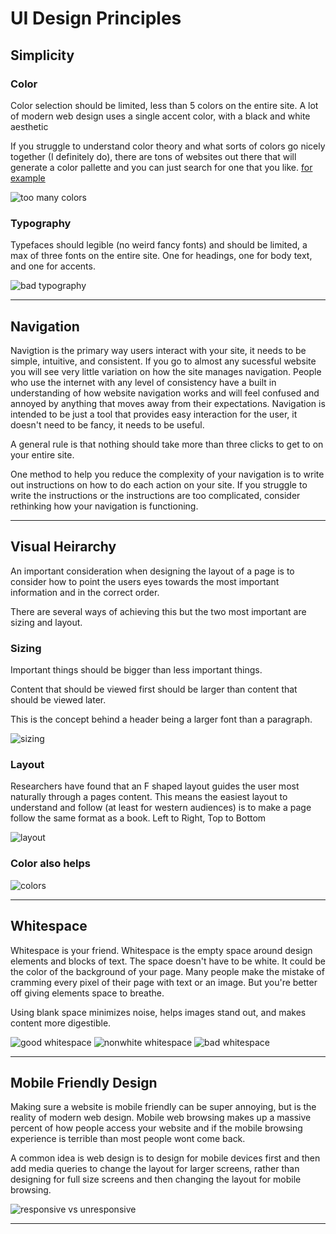 # UI Design Principles

## Simplicity

### Color

Color selection should be limited, less than 5 colors on the entire site. A lot
of modern web design uses a single accent color, with a black and white
aesthetic

If you struggle to understand color theory and what sorts of colors go nicely
together (I definitely do), there are tons of websites out there that will
generate a color pallette and you can just search for one that you like.
[for example](https://coolors.co/)

![too many colors](./images/too-many-colors.png)

### Typography

Typefaces should legible (no weird fancy fonts) and should be limited, a max of
three fonts on the entire site. One for headings, one for body text, and one for
accents.

![bad typography](./images/Poor-typography-example.jpg)

---

## Navigation

Navigtion is the primary way users interact with your site, it needs to be
simple, intuitive, and consistent. If you go to almost any sucessful website you
will see very little variation on how the site manages navigation. People who
use the internet with any level of consistency have a built in understanding of
how website navigation works and will feel confused and annoyed by anything that
moves away from their expectations. Navigation is intended to be just a tool
that provides easy interaction for the user, it doesn't need to be fancy, it
needs to be useful.

A general rule is that nothing should take more than three clicks to get to on
your entire site.

One method to help you reduce the complexity of your navigation is to write out
instructions on how to do each action on your site. If you struggle to write the
instructions or the instructions are too complicated, consider rethinking how
your navigation is functioning.

---

## Visual Heirarchy

An important consideration when designing the layout of a page is to consider
how to point the users eyes towards the most important information and in the
correct order.

There are several ways of achieving this but the two most important are sizing
and layout.

### Sizing

Important things should be bigger than less important things.

Content that should be viewed first should be larger than content that should be
viewed later.

This is the concept behind a header being a larger font than a paragraph.

![sizing](./images/visual-heirarchy.jpg)

### Layout

Researchers have found that an F shaped layout guides the user most naturally
through a pages content. This means the easiest layout to understand and follow (at least for western audiences)
is to make a page follow the same format as a book. Left to Right, Top to
Bottom

![layout](./images/layout.jpg)

### Color also helps

![colors](./images/colors.jpg)

---

## Whitespace

Whitespace is your friend. Whitespace is the empty space around design elements and blocks of text. The space doesn't have to be white. It could be the color of the background of your page. Many people make the mistake of cramming every pixel of their page with text or an image. But you're better off giving elements space to breathe.

Using blank space minimizes noise, helps images stand out, and makes content
more digestible.

![good whitespace](./images/quip-homepage.png)
![nonwhite whitespace](./images/lyra-homepage.jpg)
![bad whitespace](./images/bad-whitespace.jpg)

---

## Mobile Friendly Design

Making sure a website is mobile friendly can be super annoying, but is the
reality of modern web design. Mobile web browsing makes up a massive percent of
how people access your website and if the mobile browsing experience is terrible
than most people wont come back.

A common idea is web design is to design for mobile devices first and then add
media queries to change the layout for larger screens, rather than designing for
full size screens and then changing the layout for mobile browsing.

![responsive vs unresponsive](./images/responsive-vs-unresponsive-website.jpg)

---
